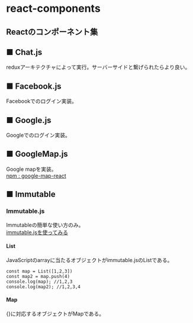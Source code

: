 # react-components  
## Reactのコンポーネント集

## ■ Chat.js  

reduxアーキテクチャによって実行。サーバーサイドと繋げられたらより良い。  


## ■ Facebook.js  

Facebookでのログイン実装。  


## ■ Google.js  

Googleでのログイン実装。  


## ■ GoogleMap.js  

Google mapを実装。  
[npm : google-map-react](https://www.npmjs.com/package/google-map-react)  


## ■ Immutable  

### Immutable.js  

Immutableの簡単な使い方のみ。  
[immutable.jsを使ってみる](http://smart.ataglance.jp/2015-06-04-try-immutable-js/)  

#### List  
JavaScriptのarrayに当たるオブジェクトがimmutable.jsのListである。

```
const map = List([1,2,3])
const map2 = map.push(4)
console.log(map); //1,2,3
console.log(map2); //1,2,3,4
```

#### Map  
{}に対応するオブジェクトがMapである。  
